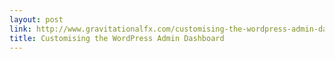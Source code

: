 ```yaml
---
layout: post
link: http://www.gravitationalfx.com/customising-the-wordpress-admin-dashboard/
title: Customising the WordPress Admin Dashboard
---
```

